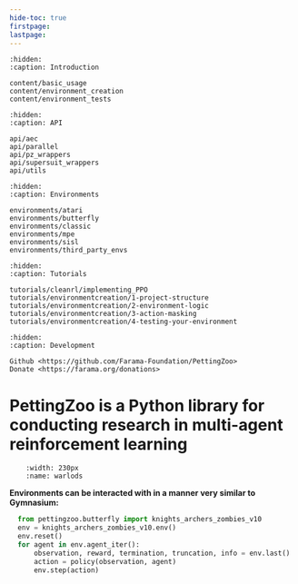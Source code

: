 ```yaml
---
hide-toc: true
firstpage:
lastpage:
---
```


```{toctree}
:hidden:
:caption: Introduction

content/basic_usage
content/environment_creation
content/environment_tests
```

```{toctree}
:hidden:
:caption: API

api/aec
api/parallel
api/pz_wrappers
api/supersuit_wrappers
api/utils
```

```{toctree}
:hidden:
:caption: Environments

environments/atari
environments/butterfly
environments/classic
environments/mpe
environments/sisl
environments/third_party_envs
```

```{toctree}
:hidden:
:caption: Tutorials

tutorials/cleanrl/implementing_PPO
tutorials/environmentcreation/1-project-structure
tutorials/environmentcreation/2-environment-logic
tutorials/environmentcreation/3-action-masking
tutorials/environmentcreation/4-testing-your-environment
```

```{toctree}
:hidden:
:caption: Development

Github <https://github.com/Farama-Foundation/PettingZoo>
Donate <https://farama.org/donations>

```

# PettingZoo is a Python library for conducting research in multi-agent reinforcement learning

```{figure} environments/atari/atari_warlords.gif
    :width: 230px
    :name: warlods
```

**Environments can be interacted with in a manner very similar to Gymnasium:**

```python
  from pettingzoo.butterfly import knights_archers_zombies_v10
  env = knights_archers_zombies_v10.env()
  env.reset()
  for agent in env.agent_iter():
      observation, reward, termination, truncation, info = env.last()
      action = policy(observation, agent)
      env.step(action)
```
